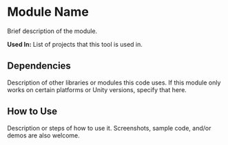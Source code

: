 # Module Name
Brief description of the module.

**Used In:** List of projects that this tool is used in.

## Dependencies
Description of other libraries or modules this code uses. If this module only works on certain platforms or Unity versions, specify that here.

## How to Use
Description or steps of how to use it. Screenshots, sample code, and/or demos are also welcome.
